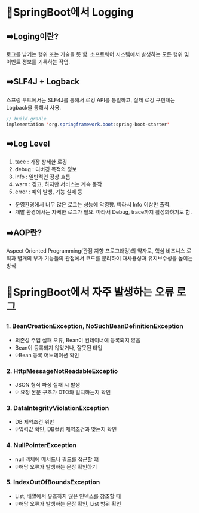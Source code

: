 # 📌SpringBoot에서 Logging

## ➡️Loging이란?

로그를 남기는 행위 또는 기술을 뜻 함. 소프트웨어 시스템에서 발생하는 모든 행위 및 이벤트 정보를 기록하는 작업.

## ➡️SLF4J + Logback

스프링 부트에서는 SLF4J를 통해서 로깅 API를 통일하고, 실제 로깅 구현체는 Logback을 통해서 사용.

```java
// build.gradle
implementation 'org.springframework.boot:spring-boot-starter'
```

## ➡️Log Level

1. tace : 가장 상세한 로깅
2. debug : 디버깅 목적의 정보
3. info : 일반적인 정상 흐름
4. warn : 경고, 하지만 서비스는 계속 동작
5. error : 예외 발생, 기능 실패 등

* 운영환경에서 너무 많은 로그는 성능에 악영향. 따라서 Info 이상만 출력.
* 개발 환경에서는 자세한 로그가 필요. 따라서 Debug, trace까지 활성화하기도 함.

## ➡️AOP란?

Aspect Oriented Programming(관점 지향 프로그래밍)의 약자로,
핵심 비즈니스 로직과 별개의 부가 기능들의 관점에서 코드를 분리하여 재사용성과 유지보수성을 높이는 방식

# 📌SpringBoot에서 자주 발생하는 오류 로그

### 1. BeanCreationException, NoSuchBeanDefinitionException

- 의존성 주입 실패 오류, Bean이 컨테이너에 등록되지 않음
- Bean이 등록되지 않았거나, 잘못된 타입
- 💡Bean 등록 어노테이션 확인

### 2. HttpMessageNotReadableExceptio

- JSON 형식 파싱 실패 시 발생
- 💡 요청 본문 구조가 DTO와 일치하는지 확인

### 3. DataIntegrityViolationException

- DB 제약조건 위반
- 💡입력값 확인, DB컬럼 제약조건과 맞는지 확인

### 4. NullPointerException

- null 객체에 메서드나 필드를 접근할 떄
- 💡해당 오류가 발생하는 문장 확인하기

### 5. IndexOutOfBoundsException

- List, 배열에서 유효하지 않은 인덱스를 참조할 때
- 💡해당 오류가 발생하는 문장 확인, List 범위 확인